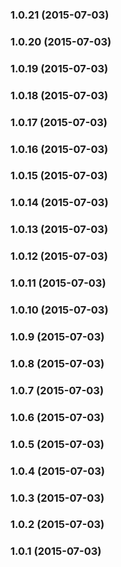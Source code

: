 ### 1.0.21 (2015-07-03)


### 1.0.20 (2015-07-03)


### 1.0.19 (2015-07-03)


### 1.0.18 (2015-07-03)


### 1.0.17 (2015-07-03)


### 1.0.16 (2015-07-03)


### 1.0.15 (2015-07-03)


### 1.0.14 (2015-07-03)


### 1.0.13 (2015-07-03)


### 1.0.12 (2015-07-03)


### 1.0.11 (2015-07-03)


### 1.0.10 (2015-07-03)


### 1.0.9 (2015-07-03)


### 1.0.8 (2015-07-03)


### 1.0.7 (2015-07-03)


### 1.0.6 (2015-07-03)


### 1.0.5 (2015-07-03)


### 1.0.4 (2015-07-03)


### 1.0.3 (2015-07-03)


### 1.0.2 (2015-07-03)


### 1.0.1 (2015-07-03)

